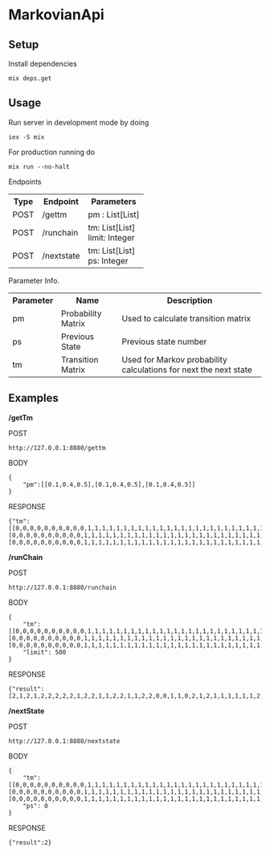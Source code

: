 # MarkovianApi

## Setup
Install dependencies
```
mix deps.get
```

## Usage
Run server in development mode by doing
```
iex -S mix
```
For production running do
```
mix run --no-halt
```

Endpoints
<table>

  <tr>
    <th>Type</th>
    <th>Endpoint</th>
    <th>Parameters</th>
  </tr>
  <tr>
    <td>POST</td>
    <td>/gettm</td>
    <td>pm : List[List]</td>
  </tr>
  <tr>
    <td>POST</td>
    <td>/runchain</td>
    <td>tm: List[List]<br/>limit: Integer</td>
  </tr>
  <tr>
    <td>POST</td>
    <td>/nextstate</td>
    <td>tm: List[List] <br/>ps: Integer</td>

</table>

Parameter Info.

<table>

<tr>
  <th>Parameter</th>
  <th>Name</th>
  <th>Description</th>
</tr>
<tr>
  <td>pm</th>
  <td>Probability Matrix</td>
  <td>Used to calculate transition matrix</td>
</tr>
<tr>
  <td>ps</th>
  <td>Previous State</td>
  <td>Previous state number</td>
</tr>
<tr>
  <td>tm</th>
  <td>Transition Matrix</td>
  <td>Used for Markov probability calculations for next the next state</td>
</tr>
</table>

## Examples

**/getTm**

POST
```
http://127.0.0.1:8880/gettm
```
BODY
```
{
	"pm":[[0.1,0.4,0.5],[0.1,0.4,0.5],[0.1,0.4,0.5]]
}
```
RESPONSE
```
{"tm":[[0,0,0,0,0,0,0,0,0,0,1,1,1,1,1,1,1,1,1,1,1,1,1,1,1,1,1,1,1,1,1,1,1,1,1,1,1,1,1,1,1,1,1,1,1,1,1,1,1,1,2,2,2,2,2,2,2,2,2,2,2,2,2,2,2,2,2,2,2,2,2,2,2,2,2,2,2,2,2,2,2,2,2,2,2,2,2,2,2,2,2,2,2,2,2,2,2,2,2,2],[0,0,0,0,0,0,0,0,0,0,1,1,1,1,1,1,1,1,1,1,1,1,1,1,1,1,1,1,1,1,1,1,1,1,1,1,1,1,1,1,1,1,1,1,1,1,1,1,1,1,2,2,2,2,2,2,2,2,2,2,2,2,2,2,2,2,2,2,2,2,2,2,2,2,2,2,2,2,2,2,2,2,2,2,2,2,2,2,2,2,2,2,2,2,2,2,2,2,2,2],[0,0,0,0,0,0,0,0,0,0,1,1,1,1,1,1,1,1,1,1,1,1,1,1,1,1,1,1,1,1,1,1,1,1,1,1,1,1,1,1,1,1,1,1,1,1,1,1,1,1,2,2,2,2,2,2,2,2,2,2,2,2,2,2,2,2,2,2,2,2,2,2,2,2,2,2,2,2,2,2,2,2,2,2,2,2,2,2,2,2,2,2,2,2,2,2,2,2,2,2]]}
```

**/runChain**

POST
```
http://127.0.0.1:8880/runchain
```
BODY
```
{
	"tm":[[0,0,0,0,0,0,0,0,0,0,1,1,1,1,1,1,1,1,1,1,1,1,1,1,1,1,1,1,1,1,1,1,1,1,1,1,1,1,1,1,1,1,1,1,1,1,1,1,1,1,2,2,2,2,2,2,2,2,2,2,2,2,2,2,2,2,2,2,2,2,2,2,2,2,2,2,2,2,2,2,2,2,2,2,2,2,2,2,2,2,2,2,2,2,2,2,2,2,2,2],[0,0,0,0,0,0,0,0,0,0,1,1,1,1,1,1,1,1,1,1,1,1,1,1,1,1,1,1,1,1,1,1,1,1,1,1,1,1,1,1,1,1,1,1,1,1,1,1,1,1,2,2,2,2,2,2,2,2,2,2,2,2,2,2,2,2,2,2,2,2,2,2,2,2,2,2,2,2,2,2,2,2,2,2,2,2,2,2,2,2,2,2,2,2,2,2,2,2,2,2],[0,0,0,0,0,0,0,0,0,0,1,1,1,1,1,1,1,1,1,1,1,1,1,1,1,1,1,1,1,1,1,1,1,1,1,1,1,1,1,1,1,1,1,1,1,1,1,1,1,1,2,2,2,2,2,2,2,2,2,2,2,2,2,2,2,2,2,2,2,2,2,2,2,2,2,2,2,2,2,2,2,2,2,2,2,2,2,2,2,2,2,2,2,2,2,2,2,2,2,2]],
	"limit": 500
}
```
RESPONSE
```
{"result":[2,1,2,1,2,2,2,2,2,1,2,2,1,1,2,2,1,1,2,2,0,0,1,1,0,2,1,2,1,1,1,1,1,1,2,2,1,2,2,0,1,1,2,1,0,2,2,2,0,2,2,2,1,2,1,1,2,2,1,2,2,1,2,2,1,2,1,2,2,1,2,0,2,1,1,1,2,2,2,2,2,2,2,1,0,2,2,1,1,2,2,0,1,2,1,2,2,1,1,1,1,2,1,2,2,1,2,0,1,1,0,1,1,2,2,1,1,1,2,1,1,2,1,1,2,2,2,1,1,2,2,2,1,2,1,2,1,1,1,1,0,0,1,2,0,1,2,1,2,2,1,1,2,0,1,1,2,0,2,2,1,1,1,2,2,2,1,2,2,2,1,2,1,2,1,1,0,1,2,1,0,1,2,2,1,1,1,2,1,2,1,1,2,0,2,1,1,2,2,2,1,1,2,2,1,2,1,2,1,1,2,2,1,0,1,2,1,0,1,1,2,1,2,1,1,1,1,2,2,0,0,1,1,1,1,0,2,2,0,2,2,1,2,1,2,1,1,1,1,2,2,1,2,2,2,2,1,2,1,0,2,1,1,0,2,0,2,2,2,2,2,2,1,1,0,2,1,2,0,1,2,2,1,2,1,1,1,2,2,1,0,1,2,2,1,1,2,2,2,1,2,1,1,1,1,1,1,1,0,1,1,2,0,1,1,1,1,0,2,2,2,1,2,0,2,2,2,1,0,2,1,1,2,2,1,1,2,2,1,2,2,1,2,1,2,1,2,2,1,2,2,1,2,1,2,1,2,1,2,2,2,1,2,2,1,2,1,1,2,2,1,0,1,1,0,2,1,2,2,1,2,0,1,1,1,0,2,2,2,2,1,2,1,1,2,0,2,2,1,2,1,2,2,1,2,2,1,2,2,1,2,1,1,1,2,2,2,0,2,2,1,2,2,0,1,2,2,0,2,0,1,2,1,2,2,1,2,1,2,2,2,2,1,1,1,2,2,2,1,2,1,1,2,2,0,2,1,2,1,1,1,2,0,2,2,2,0,1,0,0,2,1,2,0,0,1,1,1,2,2,1,2,1,1,1,2,1,2,2,1,1,1,2,1,2,2,0,1,1,2,2]}
```

**/nextState**

POST
```
http://127.0.0.1:8880/nextstate
```
BODY
```
{
	"tm":[[0,0,0,0,0,0,0,0,0,0,1,1,1,1,1,1,1,1,1,1,1,1,1,1,1,1,1,1,1,1,1,1,1,1,1,1,1,1,1,1,1,1,1,1,1,1,1,1,1,1,2,2,2,2,2,2,2,2,2,2,2,2,2,2,2,2,2,2,2,2,2,2,2,2,2,2,2,2,2,2,2,2,2,2,2,2,2,2,2,2,2,2,2,2,2,2,2,2,2,2],[0,0,0,0,0,0,0,0,0,0,1,1,1,1,1,1,1,1,1,1,1,1,1,1,1,1,1,1,1,1,1,1,1,1,1,1,1,1,1,1,1,1,1,1,1,1,1,1,1,1,2,2,2,2,2,2,2,2,2,2,2,2,2,2,2,2,2,2,2,2,2,2,2,2,2,2,2,2,2,2,2,2,2,2,2,2,2,2,2,2,2,2,2,2,2,2,2,2,2,2],[0,0,0,0,0,0,0,0,0,0,1,1,1,1,1,1,1,1,1,1,1,1,1,1,1,1,1,1,1,1,1,1,1,1,1,1,1,1,1,1,1,1,1,1,1,1,1,1,1,1,2,2,2,2,2,2,2,2,2,2,2,2,2,2,2,2,2,2,2,2,2,2,2,2,2,2,2,2,2,2,2,2,2,2,2,2,2,2,2,2,2,2,2,2,2,2,2,2,2,2]],
	"ps": 0
}
```
RESPONSE
```
{"result":2}
```
